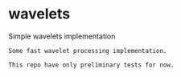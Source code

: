 # wavelets
Simple wavelets implementation

```
Some fast wavelet processing implementation.

This repo have only preliminary tests for now.
```

